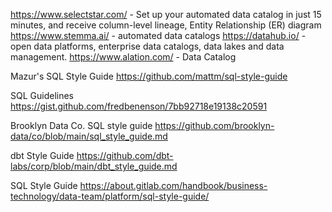 https://www.selectstar.com/ - Set up your automated data catalog in just 15 minutes, and receive column-level lineage, Entity Relationship (ER) diagram
https://www.stemma.ai/ - automated data catalogs
https://datahub.io/ - open data platforms, enterprise data catalogs, data lakes and data management.
https://www.alation.com/ - Data Catalog

Mazur's SQL Style Guide 
https://github.com/mattm/sql-style-guide

SQL Guidelines
https://gist.github.com/fredbenenson/7bb92718e19138c20591

Brooklyn Data Co. SQL style guide
https://github.com/brooklyn-data/co/blob/main/sql_style_guide.md

dbt Style Guide
https://github.com/dbt-labs/corp/blob/main/dbt_style_guide.md

SQL Style Guide
https://about.gitlab.com/handbook/business-technology/data-team/platform/sql-style-guide/

